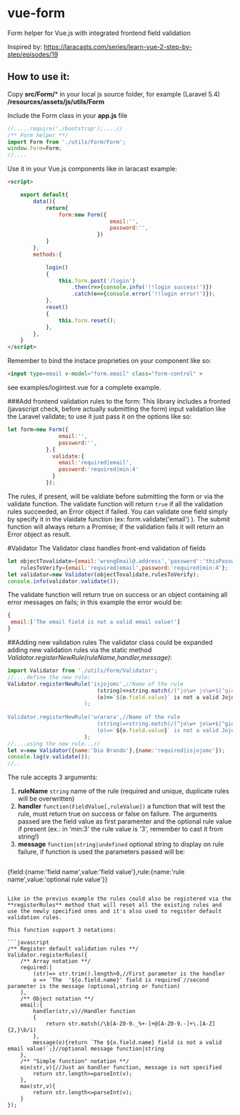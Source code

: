 # vue-form
Form helper for Vue.js with integrated frontend field validation

Inspired by: https://laracasts.com/series/learn-vue-2-step-by-step/episodes/19
## How to use it:

Copy **src/Form/*** in your local js source folder, for example (Laravel 5.4) **/resources/assets/js/utils/Form**


Include the Form class in your **app.js** file
```javascript
//.....require('./bootstrap');....//
/** Form helper **/
import Form from './utils/Form/Form';
window.Form=Form;
//....
```

Use it in your Vue.js components like in laracast example:
```html
<script>

    export default{
        data(){
            return{
                form:new Form({
                                email:'',
                                password:'',
                            })
            }
        },
        methods:{

            login()
            {
                this.form.post('/login')
                    .then(r=>{console.info('!!login success!')})
                    .catch(e=>{console.error('!!login error!')});
            },
            reset()
            {
                this.form.reset();
            },
        },
    }
</script>
```
Remember to bind the instace proprieties on your component like so:
```html
<input type=email v-model="form.email" class="form-control" >
```

see examples/logintest.vue for a complete example.

###Add frontend validation rules to the form:
This library includes a fronted (javascript check, before actually submitting the form) input validation like the Laravel validate;
to use it just pass it on the options like so:


```javascript
let form=new Form({
                email:'',
                password:'',
            },{
              validate:{
                email:'required|email',
                password:'required|min:4'
              }
            });
```
The rules, if present, will be valdiate before submitting the form or via the validate function.
The validate function will return ```true``` if all the validation rules succeeded, an Error object if failed.
You can validate one field simply by specify it in the vlaidate function (ex: form.validate('email') ).
The submit function will always return a Promise; if the validation fails it will return an Error object as result.


#Validator
The Validator class handles front-end validation of fields

```javascript
let objectTovalidate={email:'wrongEmail@.address','password':'thisPasswordIsAccettable'},
    rulesToVerify={email:'required|email',password:'required|min:4'};
let validator=new Validator(objectTovalidate,rulesToVerify);
console.info(validator.validate());
```
The validate function will return true on success or an object containing all error messages on fails;
in this example the error would be:

```javascript
{
 email:['The email field is not a valid email value!']
}
```

##Adding new validation rules
The validator class could be expanded adding new validation rules via the static method *Validator.registerNewRule(ruleName,handler,message)*:
```javascript
import Validator from './utils/Form/Validator';
//....define the new rule:
Validator.registerNewRule('isjojomc',//Name of the rule
                            (string)=>string.match(/(^jo\w+ jo\w+$|^gio\w+ gio\w+$)/i) ,//test the rule (true|false)
                            (o)=>`${o.field.value}` is not a valid Jojo MC`
                        );
                        
Validator.registerNewRule('urarara',//Name of the rule
                            (string)=>string.match(/(^jo\w+ jo\w+$|^gio\w+ gio\w+$)/i) ,//test the rule (true|false)
                            (o)=>`${o.field.value}` is not a valid Jojo MC`
                        );
//....using the new rule...//
let v=new Validator({name:'Dio Brando'},{name:'required|isjojomc'});
console.log(v.validate());
//..
```
The rule accepts 3 arguments:

1. **ruleName** ```string``` name of the rule (required and unique, duplicate rules will be overwritten)
2. **handler** ```function(FieldValue[,ruleValue])``` a function that will test the rule, must return true on success or false on failure. 
    The arguments passed are the field value as first paramenter and the optional rule value if present (ex.: in 'min:3' the rule value is '3', remember to cast it from string!)
3. **message** ```function|string|undefined``` optional string to display on rule failure, if function is used the parameters passed will be: 
    ```javascript
{field:{name:'field name',value:'field value'},rule:{name:'rule name',value:'optional rule value'}}
```.

Like in the previus example the rules could also be registered via the **registerRules** method that will reset all the existing rules and use the newly specified ones and it's also used to register default validation rules.

This function support 3 notations:

```javascript
/** Register default validation rules **/
Validator.registerRules({
    /** Array notation **/
    required:[
        (str)=> str.trim().length>0,//First parameter is the handler
        o => `The  '${o.field.name}' field is required`//second parameter is the message (optional,string or function)
    ],
    /** Object notation **/
    email:{
        handler(str,v)//Handler function
        {
            return str.match(/\b[A-Z0-9._%+-]+@[A-Z0-9.-]+\.[A-Z]{2,}\b/i)
        },
        message(o){return `The ${o.field.name} field is not a valid email value!`;}//optional message function|string
    },
    /** "Simple function" notation **/
    min(str,v){//Just an handler function, message is not specified
        return str.length>=parseInt(v);
    },
    max(str,v){
        return str.length<=parseInt(v);
    }
});
```
